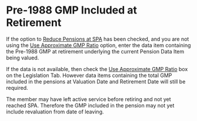 # Pre-1988 GMP Included at Retirement

If the option to [Reduce Pensions at SPA](pensioners_basis+puprdn.md)
has been checked, and you are not using the [Use Approximate GMP
Ratio](pensioners_basis+gmpsplit.md) option, enter the data item
containing the Pre-1988 GMP at retirement underlying the current Pension
Data Item being valued.

If the data is not available, then check the [Use Approximate GMP
Ratio](pensioners_basis+gmpsplit.md) box on the Legislation Tab.
However data items containing the total GMP included in the pensions at
Valuation Date and Retirement Date will still be required.

The member may have left active service before retiring and not yet
reached SPA. Therefore the GMP included in the pension may not yet
include revaluation from date of leaving.

